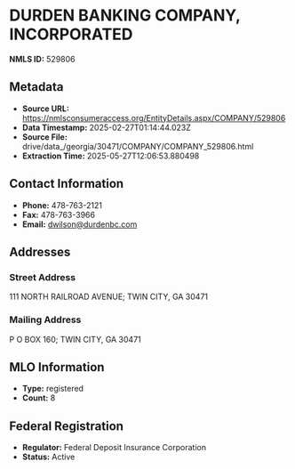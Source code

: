 # DURDEN BANKING COMPANY, INCORPORATED

**NMLS ID:** 529806

## Metadata
- **Source URL:** https://nmlsconsumeraccess.org/EntityDetails.aspx/COMPANY/529806
- **Data Timestamp:** 2025-02-27T01:14:44.023Z
- **Source File:** drive/data_/georgia/30471/COMPANY/COMPANY_529806.html
- **Extraction Time:** 2025-05-27T12:06:53.880498

## Contact Information
- **Phone:** 478-763-2121
- **Fax:** 478-763-3966
- **Email:** dwilson@durdenbc.com

## Addresses
### Street Address
111 NORTH RAILROAD AVENUE; TWIN CITY, GA 30471

### Mailing Address
P O BOX 160; TWIN CITY, GA 30471

## MLO Information
- **Type:** registered
- **Count:** 8

## Federal Registration
- **Regulator:** Federal Deposit Insurance Corporation
- **Status:** Active
